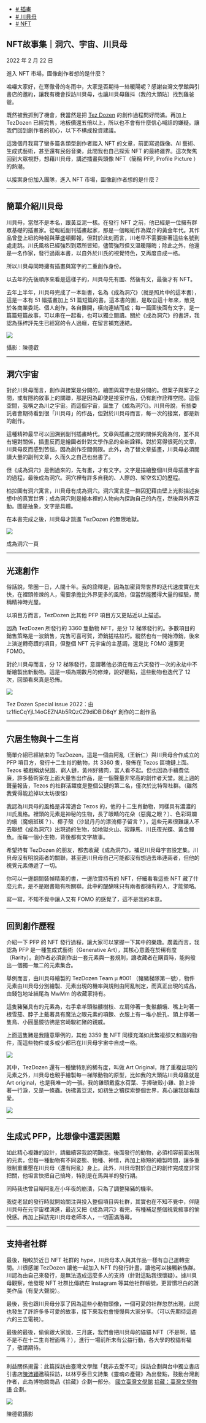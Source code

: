 +   [# 插畫](https://matters.town/tags/4695-%E6%8F%92%E7%95%AB)
+   [# 川貝母](https://matters.town/tags/94388-%E5%B7%9D%E8%B2%9D%E6%AF%8D)
+   [# NFT](https://matters.town/tags/7990-NFT)

## NFT故事集｜洞穴、宇宙、川貝母

2022 年 2 月 22 日

進入 NFT 市場，圖像創作者想的是什麼？

哈囉大家好，在寒徹骨的冬雨中，大家是否期待一絲暖陽呢？感謝台灣文學館與引書店的邀約，讓我有機會採訪川貝母，也讓川貝母雞抖（我的大頭貼）找到雞爸爸。

既然被我抓到了機會，我當然是把 [Tez Dozen](https://tezdozen.xyz/Gallery) 的創作過程問好問滿。再加上TezDozen 已經完售，地板價還五倍以上，所以也不會有什麼信心喊話的嫌疑。讓我們回到創作者的初心，以下不構成投資建議。

這幾個月我寫了蠻多篇各類型創作者踏入 NFT 的文章，前面寫過錄像、AI 藝術、生成式藝術，甚至還有民俗音樂，此間我也自己探索 NFT 的最終疆界。這次聚焦回到大眾視野，想藉川貝母，講述插畫與頭像 NFT（簡稱 PFP, Profile Picture ）的熱潮。

以接案身份加入團隊，進入 NFT 市場，圖像創作者想的是什麼？

* * *

## 簡單介紹川貝母

川貝母，當然不是本名，跟黃豆泥一樣。在發行 NFT 之前，他已經是一位擁有群眾基礎的插畫家。從報紙副刊插畫起家，那是一個報紙作為媒介的黃金年代。其作品曾登上紐約時報與華盛頓郵報，但對於此刻而言，川老早不需要掛著這些名號到處走跳。川氏風格已經強烈到眾所皆知，儘管強烈但又溫暖隱晦；除此之外，他還是一名作家，發行過兩本書，以自外於川氏的視覺特色，又再度自成一格。

所以川貝母同時擁有插畫與寫字的二重創作身份。

以去年的先後順序來看是這樣子的，川貝母先有圖、然後有文，最後才有 NFT。

去年上半年，川貝母完成了一本新書，名為《成為洞穴》（就是照片中的這本書），這是一本有 51 幅插畫加上 51 篇短篇的書。這本書的圖，是取自這十年來，散見於各商業委託、個人創作，各自攤開，橫向連結而成；每一篇圖後面有文字，是一篇篇短篇故事，可以串在一起看，也可以獨立閱讀。關於《成為洞穴》的書評，我認為孫梓評先生已經寫的令人過癮，在留言補充連結。

 ![](https://assets.matters.news/embed/5229b0f9-bc4e-4899-a3af-18a3fabc4541.png)

攝影：陳德叡

* * *

## 洞穴宇宙

對於川貝母而言，創作與接案是分開的，繪圖與寫字也是分開的。但案子與案子之間，或有隱約敘事上的關聯，那是因為即使是接案作品，仍有創作詮釋空間。這個空間，我稱之為川之宇宙。而這個宇宙，誕生了《成為洞穴》。川貝母說，有些委託者會期待看到很「川貝母」的作品，但對於川貝母而言，每一次的接案，都是新的創作。

這種精神最早可以回溯到副刊插畫時代。文章與插畫之間的關係究竟為何，並不具有絕對關係，插畫反而是繪圖者針對文學作品的全新詮釋。對於寫得很死的文章，川貝母反而感到苦惱，因為創作空間侷限。此外，為了替文章插畫，川貝母必須閱讀大量的副刊文章，久而久之自己也出書了。

但《成為洞穴》是倒過來的，先有畫，才有文字。文字是描繪整個川貝母插畫宇宙的過程，最後成為洞穴。洞穴裡有許多自我的、人際的、架空玄幻的歷程。

柏拉圖有洞穴寓言，川貝母有成為洞穴。洞穴寓言是一群囚犯藉由壁上光影描述妄想中的真實世界；成為洞穴則是繪本裡的人物向內探詢自己的內在，然後與外界互動。圖是抽象，文字是具體。

在本書完成之後，川貝母才跳進 TezDozen 的無限地獄。

 ![](https://assets.matters.news/embed/8e939e35-20ed-411b-bff1-5a2be9fc792b.jpeg)

成為洞穴一頁

* * *

## 光速創作

俗話說，幣圈一日，人間十年。我的詮釋是，因為加密貨幣世界的迭代速度實在太快，在裡頭修煉的人，需要承擔比外界更多的風險，但當然能獲得大量的經驗，簡稱精神時光屋。

以項目方而言，TezDozen 比其他 PFP 項目方又更貼近以上描述。

因為 TezDozen 所發行的 3360 隻動物 NFT，是分 12 梯隊發行的。多數項目的銷售策略是一波銷售，完售可喜可賀，滯銷搓枯拉朽。縱然也有一開始滯銷，後來上演逆轉奇蹟的項目，但整個 NFT 元宇宙的主基調，還是比 FOMO 還要更 FOMO。

對於川貝母而言，分 12 梯隊發行，意謂著他必須在每五六天發行一次的永劫中不斷繪製出新動物。這是一項為期數月的修煉，說好聽點，這些動物也迭代了 12 次，回頭看來真是恐怖。

 ![](https://assets.matters.news/embed/c5961892-6a9d-4c32-bca9-9f342e16e370.jpeg)

Tez Dozen Special issue 2022：由 tz1ficCqYjL14oGEZNAb5RQzCZ9diDBiD8qY 創作的二創作品

* * *

## 穴居生物與十二生肖

簡單介紹已經結束的 TezDozen，這是一個由阿亂（王新仁）與川貝母合作成立的 PFP 項目方，發行十二生肖的動物，共 3360 隻，發佈在 Tezos 區塊鏈上面。Tezos 被戲稱幼兒園、窮人鏈，黃州好猪肉，富人看不起。但也因為手續費低廉，許多藝術家在上面大量售出作品，是一個聲量非常高的創作者天堂。就上週的聲量報告，Tezos 的社群活躍度是整個公鏈的第二名，僅次於比特幣社群。（雖然我覺得能尬掉以太坊很怪）

我認為川貝母的風格是非常適合 Tezos 的，他的十二生肖動物，同樣具有濃濃的川氏風格。裡頭的元素是神秘的生物，長了眼睛的花朵（惡魔之眼？）、色彩斑斕的蛾（魔蛾斑斑？）、椰子殼（沙鼠丹丹的漂流椰子留言？），這些元素很難讓人不去聯想《成為洞穴》出現過的生物，如地獄火山、寂靜馬、川氏夜光蝶、黃金鰻魚。而每一個小生物，背後都有文字故事。

希望持有 TezDozen 的朋友，都去收藏《成為洞穴》，補足川貝母宇宙設定集。川貝母沒有明說兩者的關聯，甚至連川貝母自己可能都沒有想過去串連兩者，但他的視覺元素傳遞了一切。

你可以一邊翻閱裝幀精美的書，一邊欣賞持有的 NFT，仔細看看這些 NFT 藏了什麼元素，是不是跟書籍有所關聯。此中的醍醐味只有兩者都擁有的人，才能領略。

寫一寫，不知不覺中讓人又有 FOMO 的感覺了，這不是我的本意。

* * *

## 回到創作歷程

介紹一下 PFP 的 NFT 發行過程，讓大家可以掌握一下其中的樂趣。廣義而言，我認為 PFP 是一種生成式藝術（Generative Art），其核心意義在於稀有度（Rarity）。創作者必須創作出一套元素與一套規則，讓收藏者在購買時，能夠骰出一個獨一無二的元素集合。

舉例而言，由川貝母繪製的 TezDozen Team μ #001 （豬豬梯隊第一號），物件元素由川貝母分別繪製、元素出現的機率與規則由阿亂制定，而真正出現的成品，由錢包地址結尾為 MwMm 的收藏家持有。

這隻豬豬具有的元素為，右手拿羊頭骷髏樹枝、左肩停著一隻骷顱蛾、嘴上叼著一根雪茄、脖子上戴著具有魔法之眼元素的項鍊、衣服上有一堆小臉孔、頭上停著一隻鳥、小圓墨鏡彷彿是宮崎駿紅豬的親戚。

上面這隻豬是我隨意舉例的，其他 3359 隻 NFT 同樣充滿如此繁複卻又和諧的物件，而這些物件或多或少都已在川貝母宇宙中自成一格。

 ![](https://assets.matters.news/embed/77d2b4e7-836e-41d3-85e0-809839d8778b.png)

其中，TezDozen 還有一種蠻特別的稀有度，叫做 Art Original，除了重複出現的元素之外，川貝母也親手繪製每一梯隊動物的原型，比如我的大頭貼川貝母雞就是 Art original，也是我唯一的一張。我的雞頭戴露水荷葉、手捧破殼小雞、臉上掛著一行淚，又是一條蟲。彷彿黃豆泥，如初生之犢探索整個世界，真心讓我越看越愛。

 ![](https://assets.matters.news/embed/88ab2469-8373-4f54-9532-954300b29076.png)

* * *

## 生成式 PFP，比想像中還要困難

如此精心複雜的設計，請繼續容我說明難度。後面發行的動物，必須相容前面出現的元素，但每一種動物有不同姿態、物種、神情，再加上極短的繪製時間，讓多重限制重重壓在川貝母（還有阿亂）身上。此外，川貝母對於自己的創作完成度非常把關，他坦言快把自己搞垮，特別是在馬與羊的發行期。

同時我也曾目睹阿亂在小年夜的崩潰，只為了調整豬豬的機率。

我從老鼠的發行時就開始關注與投入整個項目與社群，其實也在不知不覺中，伴隨川貝母在元宇宙裡演進，最近又把《成為洞穴》看完，有種補足整個視覺敘事的愉悅感。再加上採訪完川貝母老師本人，一切圓滿落幕。

* * *

## 支持者社群

最後，相較於近日 NFT 社群的 hype，川貝母本人與其作品一樣有自己運轉空間。川很感謝 TezDozen 讓他一起加入 NFT 的發行計畫，讓他可以接觸新族群。川認為由自己來發行，是無法造成這麼多人的支持（針對這點我很懷疑）。據川貝母觀察，他發現 NFT 社群比傳統在 Instagram 等其他社群帳號，更習慣坦白的讚美作品（有愛大聲說）。

最後，我也跟川貝母分享了因為這些小動物頭像，一個可愛的社群忽然出現，此間也發生了許許多多可愛的故事，接下來我也會慢慢與大家分享。（可以先期待這週六的三立電視）。

最後的最後，偷偷跟大家說，三月底，我們會把川貝母的貓貓 NFT（不是啊，貓不是不在十二生肖裡面嗎？），進行一場前所未有公益行動，各大學的校貓有福了，敬請期待。

* * *

利益關係揭露：此篇採訪由臺灣文學館「我非去愛不可」採訪企劃與台中獨立書店引書店[陳沛穎](https://www.facebook.com/profile.php?id=100001348235611&__cft__[0]=AZUNYIArJWjnB7hze_ZlbjLngvjrEI3kCHh7MGzplvAZbj0z3dvxlPMs1n0gxw5ifLPvtZjGZQhesKnAuaJzAk1UOu2rRlJmqM5avu3wKjWNQMoVguYEo4WD4cKiH7253xfP5LmDY1_gTufOAyTDnxBV&__tn__=-]K-R)邀稿採訪，以林亨泰日文詩集《靈魂の產聲》為出發點，鼓動台灣創作者，此為博物館商品《拾藏》企劃一部分。 [國立臺灣文學館](https://www.facebook.com/NmtlTainan/?__cft__[0]=AZUNYIArJWjnB7hze_ZlbjLngvjrEI3kCHh7MGzplvAZbj0z3dvxlPMs1n0gxw5ifLPvtZjGZQhesKnAuaJzAk1UOu2rRlJmqM5avu3wKjWNQMoVguYEo4WD4cKiH7253xfP5LmDY1_gTufOAyTDnxBV&__tn__=kK-R) [拾藏：臺灣文學物語](https://www.facebook.com/nmtltrans2018/?__cft__[0]=AZUNYIArJWjnB7hze_ZlbjLngvjrEI3kCHh7MGzplvAZbj0z3dvxlPMs1n0gxw5ifLPvtZjGZQhesKnAuaJzAk1UOu2rRlJmqM5avu3wKjWNQMoVguYEo4WD4cKiH7253xfP5LmDY1_gTufOAyTDnxBV&__tn__=kK-R) 企劃。

 ![](https://assets.matters.news/embed/fee20c6f-7500-4802-a658-43c665ef2d33.png)

陳德叡攝影